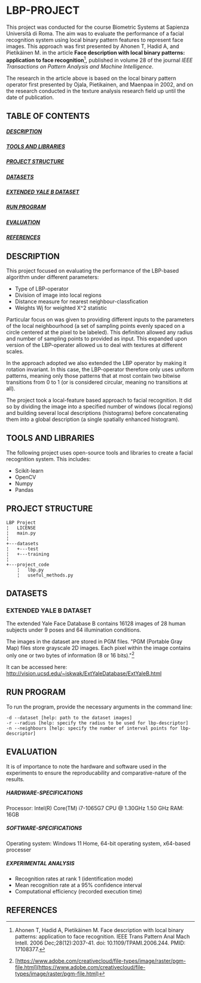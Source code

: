 # LBP-PROJECT
This project was conducted for the course Biometric Systems at Sapienza Università di Roma. The aim was to evaluate the performance of a facial recognition system using local binary pattern features to represent face images. This approach was first presented by Ahonen T, Hadid A, and Pietikäinen M. in the article **Face description with local binary patterns: application to face recognition**[^1], published in volume 28 of the journal *IEEE Transactions on Pattern Analysis and Machine Intelligence*.

The research in the article above is based on the local binary pattern operator first presented by Ojala, Pietikainen, and Maenpaa in 2002, and on the research conducted in the texture analysis research field up until the date of publication. 

## TABLE OF CONTENTS

##### [DESCRIPTION](https://github.com/aav-98/LBP-PROJECT/edit/main/README.md#description)

##### [TOOLS AND LIBRARIES](https://github.com/aav-98/LBP-PROJECT/edit/main/README.md#tools-and-libraries)

##### [PROJECT STRUCTURE](https://github.com/aav-98/LBP-PROJECT/edit/main/README.md#project-structure)

##### [DATASETS](https://github.com/aav-98/LBP-PROJECT/edit/main/README.md#datasets)

##### [EXTENDED YALE B DATASET](https://github.com/aav-98/LBP-PROJECT/edit/main/README.md#extended-yale-b-dataset)  

##### [RUN PROGRAM](https://github.com/aav-98/LBP-PROJECT/edit/main/README.md#run-program)

##### [EVALUATION](https://github.com/aav-98/LBP-PROJECT/edit/main/README.md#evaluation)

##### [REFERENCES](https://github.com/aav-98/LBP-PROJECT/edit/main/README.md#references)

## DESCRIPTION

This project focused on evaluating the performance of the LBP-based algorithm under different parameters:

* Type of LBP-operator
* Division of image into local regions
* Distance measure for nearest neighbour-classfication
* Weights Wj for weighted X^2 statistic

Particular focus on was given to providing different inputs to the parameters of the local neighbourhood (a set of sampling points evenly spaced on a circle centered at the pixel to be labeled). This definition allowed any radius and number of sampling points to provided as input. This expanded upon version of the LBP-operater allowed us to deal with textures at different scales. 

In the approach adopted we also extended the LBP operator by making it rotation invariant. In this case, the LBP-operator therefore only uses uniform patterns, meaning only those patterns that at most contain two bitwise transitions from 0 to 1 (or is considered circular, meaning no transitions at all).

The project took a local-feature based approach to facial recognition. It did so by dividing the image into a specified number of windows (local regions) and building several local descriptions (histograms) before concatenating them into a global description (a single spatially enhanced histogram). 

## TOOLS AND LIBRARIES
The following project uses open-source tools and libraries to create a facial recognition system. This includes:
* Scikit-learn 
* OpenCV
* Numpy
* Pandas

## PROJECT STRUCTURE
```
LBP Project
¦   LICENSE
¦   main.py
¦   
+---datasets
¦   +---test
¦   +---training
¦       
+---project_code
    ¦   lbp.py
    ¦   useful_methods.py
```

## DATASETS

### EXTENDED YALE B DATASET

The extended Yale Face Database B contains 16128 images of 28 human subjects under 9 poses and 64 illumination conditions.

The images in the dataset are stored in PGM files. "PGM (Portable Gray Map) files store grayscale 2D images. Each pixel within the image contains only one or two bytes of information (8 or 16 bits)."[^2] 

It can be accessed here: http://vision.ucsd.edu/~iskwak/ExtYaleDatabase/ExtYaleB.html

## RUN PROGRAM

To run the program, provide the necessary arguments in the command line:

```
-d --dataset [help: path to the dataset images]
-r --radius [help: specify the radius to be used for lbp-descriptor]
-n --neighbours [help: specify the number of interval points for lbp-descriptor]
```

## EVALUATION

It is of importance to note the hardware and software used in the experiments to ensure the reproducability and comparative-nature of the results.

##### HARDWARE-SPECIFICATIONS
Processor: Intel(R) Core(TM) i7-1065G7 CPU @ 1.30GHz   1.50 GHz
RAM:       16GB

##### SOFTWARE-SPECIFICATIONS

Operating system: Windows 11 Home, 64-bit operating system, x64-based processer

##### EXPERIMENTAL ANALYSIS

- Recognition rates at rank 1 (identification mode)
- Mean recognition rate at a 95% confidence interval
- Computational efficiency (recorded execution time)

## REFERENCES

[^1]: Ahonen T, Hadid A, Pietikäinen M. Face description with local binary patterns: application to face recognition. IEEE Trans Pattern Anal Mach Intell. 2006 Dec;28(12):2037-41. doi: 10.1109/TPAMI.2006.244. PMID: 17108377.
[^2]: [https://www.adobe.com/creativecloud/file-types/image/raster/pgm-file.html](https://www.adobe.com/creativecloud/file-types/image/raster/pgm-file.html)


